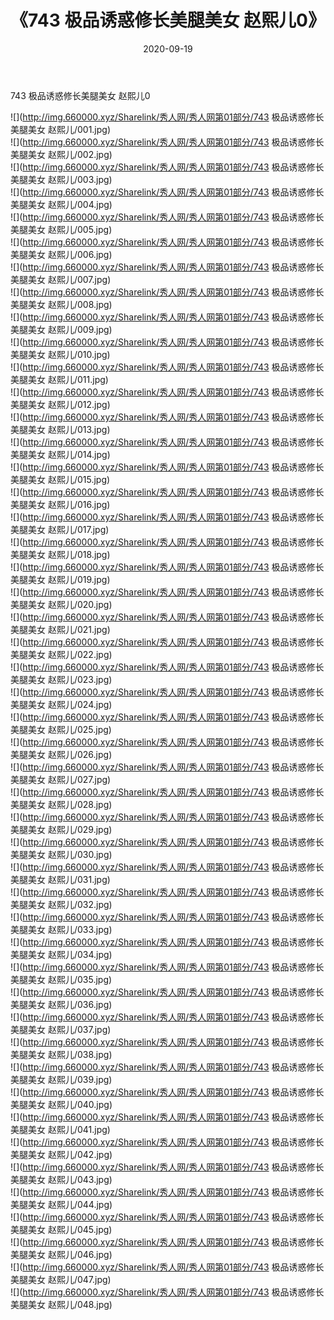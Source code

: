 ﻿---
layout: post
title:  《743 极品诱惑修长美腿美女 赵熙儿0》
date:   2020-09-19
img: http://img.660000.xyz/Sharelink/秀人网/秀人网第01部分/743 极品诱惑修长美腿美女 赵熙儿0/000.jpg
categories: [美女, 清纯, 唯美]
---

743 极品诱惑修长美腿美女 赵熙儿0

  ![](http://img.660000.xyz/Sharelink/秀人网/秀人网第01部分/743 极品诱惑修长美腿美女 赵熙儿/001.jpg) <br> ![](http://img.660000.xyz/Sharelink/秀人网/秀人网第01部分/743 极品诱惑修长美腿美女 赵熙儿/002.jpg) <br> ![](http://img.660000.xyz/Sharelink/秀人网/秀人网第01部分/743 极品诱惑修长美腿美女 赵熙儿/003.jpg) <br> ![](http://img.660000.xyz/Sharelink/秀人网/秀人网第01部分/743 极品诱惑修长美腿美女 赵熙儿/004.jpg) <br> ![](http://img.660000.xyz/Sharelink/秀人网/秀人网第01部分/743 极品诱惑修长美腿美女 赵熙儿/005.jpg) <br> ![](http://img.660000.xyz/Sharelink/秀人网/秀人网第01部分/743 极品诱惑修长美腿美女 赵熙儿/006.jpg) <br> ![](http://img.660000.xyz/Sharelink/秀人网/秀人网第01部分/743 极品诱惑修长美腿美女 赵熙儿/007.jpg) <br> ![](http://img.660000.xyz/Sharelink/秀人网/秀人网第01部分/743 极品诱惑修长美腿美女 赵熙儿/008.jpg) <br> ![](http://img.660000.xyz/Sharelink/秀人网/秀人网第01部分/743 极品诱惑修长美腿美女 赵熙儿/009.jpg) <br> ![](http://img.660000.xyz/Sharelink/秀人网/秀人网第01部分/743 极品诱惑修长美腿美女 赵熙儿/010.jpg) <br> ![](http://img.660000.xyz/Sharelink/秀人网/秀人网第01部分/743 极品诱惑修长美腿美女 赵熙儿/011.jpg) <br> ![](http://img.660000.xyz/Sharelink/秀人网/秀人网第01部分/743 极品诱惑修长美腿美女 赵熙儿/012.jpg) <br> ![](http://img.660000.xyz/Sharelink/秀人网/秀人网第01部分/743 极品诱惑修长美腿美女 赵熙儿/013.jpg) <br> ![](http://img.660000.xyz/Sharelink/秀人网/秀人网第01部分/743 极品诱惑修长美腿美女 赵熙儿/014.jpg) <br> ![](http://img.660000.xyz/Sharelink/秀人网/秀人网第01部分/743 极品诱惑修长美腿美女 赵熙儿/015.jpg) <br> ![](http://img.660000.xyz/Sharelink/秀人网/秀人网第01部分/743 极品诱惑修长美腿美女 赵熙儿/016.jpg) <br> ![](http://img.660000.xyz/Sharelink/秀人网/秀人网第01部分/743 极品诱惑修长美腿美女 赵熙儿/017.jpg) <br> ![](http://img.660000.xyz/Sharelink/秀人网/秀人网第01部分/743 极品诱惑修长美腿美女 赵熙儿/018.jpg) <br> ![](http://img.660000.xyz/Sharelink/秀人网/秀人网第01部分/743 极品诱惑修长美腿美女 赵熙儿/019.jpg) <br> ![](http://img.660000.xyz/Sharelink/秀人网/秀人网第01部分/743 极品诱惑修长美腿美女 赵熙儿/020.jpg) <br> ![](http://img.660000.xyz/Sharelink/秀人网/秀人网第01部分/743 极品诱惑修长美腿美女 赵熙儿/021.jpg) <br> ![](http://img.660000.xyz/Sharelink/秀人网/秀人网第01部分/743 极品诱惑修长美腿美女 赵熙儿/022.jpg) <br> ![](http://img.660000.xyz/Sharelink/秀人网/秀人网第01部分/743 极品诱惑修长美腿美女 赵熙儿/023.jpg) <br> ![](http://img.660000.xyz/Sharelink/秀人网/秀人网第01部分/743 极品诱惑修长美腿美女 赵熙儿/024.jpg) <br> ![](http://img.660000.xyz/Sharelink/秀人网/秀人网第01部分/743 极品诱惑修长美腿美女 赵熙儿/025.jpg) <br> ![](http://img.660000.xyz/Sharelink/秀人网/秀人网第01部分/743 极品诱惑修长美腿美女 赵熙儿/026.jpg) <br> ![](http://img.660000.xyz/Sharelink/秀人网/秀人网第01部分/743 极品诱惑修长美腿美女 赵熙儿/027.jpg) <br> ![](http://img.660000.xyz/Sharelink/秀人网/秀人网第01部分/743 极品诱惑修长美腿美女 赵熙儿/028.jpg) <br> ![](http://img.660000.xyz/Sharelink/秀人网/秀人网第01部分/743 极品诱惑修长美腿美女 赵熙儿/029.jpg) <br> ![](http://img.660000.xyz/Sharelink/秀人网/秀人网第01部分/743 极品诱惑修长美腿美女 赵熙儿/030.jpg) <br> ![](http://img.660000.xyz/Sharelink/秀人网/秀人网第01部分/743 极品诱惑修长美腿美女 赵熙儿/031.jpg) <br> ![](http://img.660000.xyz/Sharelink/秀人网/秀人网第01部分/743 极品诱惑修长美腿美女 赵熙儿/032.jpg) <br> ![](http://img.660000.xyz/Sharelink/秀人网/秀人网第01部分/743 极品诱惑修长美腿美女 赵熙儿/033.jpg) <br> ![](http://img.660000.xyz/Sharelink/秀人网/秀人网第01部分/743 极品诱惑修长美腿美女 赵熙儿/034.jpg) <br> ![](http://img.660000.xyz/Sharelink/秀人网/秀人网第01部分/743 极品诱惑修长美腿美女 赵熙儿/035.jpg) <br> ![](http://img.660000.xyz/Sharelink/秀人网/秀人网第01部分/743 极品诱惑修长美腿美女 赵熙儿/036.jpg) <br> ![](http://img.660000.xyz/Sharelink/秀人网/秀人网第01部分/743 极品诱惑修长美腿美女 赵熙儿/037.jpg) <br> ![](http://img.660000.xyz/Sharelink/秀人网/秀人网第01部分/743 极品诱惑修长美腿美女 赵熙儿/038.jpg) <br> ![](http://img.660000.xyz/Sharelink/秀人网/秀人网第01部分/743 极品诱惑修长美腿美女 赵熙儿/039.jpg) <br> ![](http://img.660000.xyz/Sharelink/秀人网/秀人网第01部分/743 极品诱惑修长美腿美女 赵熙儿/040.jpg) <br> ![](http://img.660000.xyz/Sharelink/秀人网/秀人网第01部分/743 极品诱惑修长美腿美女 赵熙儿/041.jpg) <br> ![](http://img.660000.xyz/Sharelink/秀人网/秀人网第01部分/743 极品诱惑修长美腿美女 赵熙儿/042.jpg) <br> ![](http://img.660000.xyz/Sharelink/秀人网/秀人网第01部分/743 极品诱惑修长美腿美女 赵熙儿/043.jpg) <br> ![](http://img.660000.xyz/Sharelink/秀人网/秀人网第01部分/743 极品诱惑修长美腿美女 赵熙儿/044.jpg) <br> ![](http://img.660000.xyz/Sharelink/秀人网/秀人网第01部分/743 极品诱惑修长美腿美女 赵熙儿/045.jpg) <br> ![](http://img.660000.xyz/Sharelink/秀人网/秀人网第01部分/743 极品诱惑修长美腿美女 赵熙儿/046.jpg) <br> ![](http://img.660000.xyz/Sharelink/秀人网/秀人网第01部分/743 极品诱惑修长美腿美女 赵熙儿/047.jpg) <br> ![](http://img.660000.xyz/Sharelink/秀人网/秀人网第01部分/743 极品诱惑修长美腿美女 赵熙儿/048.jpg) <br>